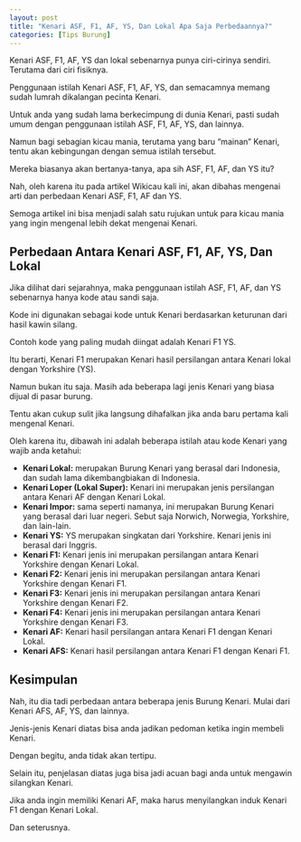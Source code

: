 ```yaml
---
layout: post
title: "Kenari ASF, F1, AF, YS, Dan Lokal Apa Saja Perbedaannya?"
categories: [Tips Burung]
---
```


Kenari ASF, F1, AF, YS dan lokal sebenarnya punya ciri-cirinya sendiri. Terutama dari ciri fisiknya.

Penggunaan istilah Kenari ASF, F1, AF, YS, dan semacamnya memang sudah lumrah dikalangan pecinta Kenari.

Untuk anda yang sudah lama berkecimpung di dunia Kenari, pasti sudah umum dengan penggunaan istilah ASF, F1, AF, YS, dan lainnya.

Namun bagi sebagian kicau mania, terutama yang baru “mainan” Kenari, tentu akan kebingungan dengan semua istilah tersebut.

Mereka biasanya akan bertanya-tanya, apa sih ASF, F1, AF, dan YS itu?

Nah, oleh karena itu pada artikel Wikicau kali ini, akan dibahas mengenai arti dan perbedaan Kenari ASF, F1, AF dan YS.

Semoga artikel ini bisa menjadi salah satu rujukan untuk para kicau mania yang ingin mengenal lebih dekat mengenai Kenari.

## Perbedaan Antara Kenari ASF, F1, AF, YS, Dan Lokal

Jika dilihat dari sejarahnya, maka penggunaan istilah ASF, F1, AF, dan YS sebenarnya hanya kode atau sandi saja.

Kode ini digunakan sebagai kode untuk Kenari berdasarkan keturunan dari hasil kawin silang.

Contoh kode yang paling mudah diingat adalah Kenari F1 YS.

Itu berarti, Kenari F1 merupakan Kenari hasil persilangan antara Kenari lokal dengan Yorkshire (YS).

Namun bukan itu saja. Masih ada beberapa lagi jenis Kenari yang biasa dijual di pasar burung.

Tentu akan cukup sulit jika langsung dihafalkan jika anda baru pertama kali mengenal Kenari.

Oleh karena itu, dibawah ini adalah beberapa istilah atau kode Kenari yang wajib anda ketahui:

- **Kenari Lokal:** merupakan Burung Kenari yang berasal dari Indonesia, dan sudah lama dikembangbiakan di Indonesia.
- **Kenari Loper (Lokal Super):** Kenari ini merupakan jenis persilangan antara Kenari AF dengan Kenari Lokal.
- **Kenari Impor:** sama seperti namanya, ini merupakan Burung Kenari yang berasal dari luar negeri. Sebut saja Norwich, Norwegia, Yorkshire, dan lain-lain.
- **Kenari YS:** YS merupakan singkatan dari Yorkshire. Kenari jenis ini berasal dari Inggris.
- **Kenari F1:** Kenari jenis ini merupakan persilangan antara Kenari Yorkshire dengan Kenari Lokal.
- **Kenari F2:** Kenari jenis ini merupakan persilangan antara Kenari Yorkshire dengan Kenari F1.
- **Kenari F3:** Kenari jenis ini merupakan persilangan antara Kenari Yorkshire dengan Kenari F2.
- **Kenari F4:** Kenari jenis ini merupakan persilangan antara Kenari Yorkshire dengan Kenari F3.
- **Kenari AF:** Kenari hasil persilangan antara Kenari F1 dengan Kenari Lokal.
- **Kenari AFS:** Kenari hasil persilangan antara Kenari F1 dengan Kenari F1.

## Kesimpulan

Nah, itu dia tadi perbedaan antara beberapa jenis Burung Kenari. Mulai dari Kenari AFS, AF, YS, dan lainnya.

Jenis-jenis Kenari diatas bisa anda jadikan pedoman ketika ingin membeli Kenari.

Dengan begitu, anda tidak akan tertipu.

Selain itu, penjelasan diatas juga bisa jadi acuan bagi anda untuk mengawin silangkan Kenari.

Jika anda ingin memiliki Kenari AF, maka harus menyilangkan induk Kenari F1 dengan Kenari Lokal.

Dan seterusnya.